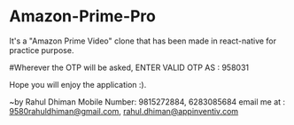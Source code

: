 # Amazon-Prime-Pro
It's a "Amazon Prime Video" clone that has been made in react-native for practice purpose.

#Wherever the OTP will be asked, ENTER VALID OTP AS : 958031

Hope you will enjoy the application :).

~by Rahul Dhiman
Mobile Number: 9815272884, 6283085684
email me at : 9580rahuldhiman@gmail.com, rahul.dhiman@appinventiv.com
